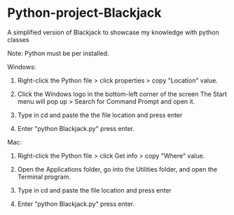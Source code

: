 # Python-project-Blackjack
A simplified version of Blackjack to showcase my knowledge with python classes

Note: Python must be per installed.

Windows:

1) Right-click the Python file > click properties > copy  "Location" value.

2) Click the Windows logo in the bottom-left corner of the screen The Start menu will pop up > Search for Command Prompt and open it.

3) Type in cd and paste the the file location and press enter 

4) Enter "python Blackjack.py" press enter.


Mac:

1) Right-click the Python file > click Get info > copy  "Where" value.

2) Open the Applications folder, go into the Utilities folder, and open the Terminal program.

3) Type in cd and paste the file location and press enter

4) Enter "python Blackjack.py" press enter.
